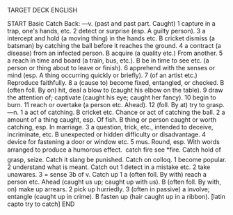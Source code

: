 TARGET DECK
ENGLISH

START
Basic
Catch
Back: —v. (past and past part. Caught) 1 capture in a trap, one's hands, etc. 2 detect or surprise (esp. A guilty person). 3 a intercept and hold (a moving thing) in the hands etc. B cricket dismiss (a batsman) by catching the ball before it reaches the ground. 4 a contract (a disease) from an infected person. B acquire (a quality etc.) From another. 5 a reach in time and board (a train, bus, etc.). B be in time to see etc. (a person or thing about to leave or finish). 6 apprehend with the senses or mind (esp. A thing occurring quickly or briefly). 7 (of an artist etc.) Reproduce faithfully. 8 a (cause to) become fixed, entangled, or checked. B (often foll. By on) hit, deal a blow to (caught his elbow on the table). 9 draw the attention of; captivate (caught his eye; caught her fancy). 10 begin to burn. 11 reach or overtake (a person etc. Ahead). 12 (foll. By at) try to grasp. —n. 1 a act of catching. B cricket etc. Chance or act of catching the ball. 2 a amount of a thing caught, esp. Of fish. B thing or person caught or worth catching, esp. In marriage. 3 a question, trick, etc., intended to deceive, incriminate, etc. B unexpected or hidden difficulty or disadvantage. 4 device for fastening a door or window etc. 5 mus. Round, esp. With words arranged to produce a humorous effect.  catch fire see *fire. Catch hold of grasp, seize. Catch it slang be punished. Catch on colloq. 1 become popular. 2 understand what is meant. Catch out 1 detect in a mistake etc. 2 take unawares. 3 = sense 3b of v. Catch up 1 a (often foll. By with) reach a person etc. Ahead (caught us up; caught up with us). B (often foll. By with, on) make up arrears. 2 pick up hurriedly. 3 (often in passive) a involve; entangle (caught up in crime). B fasten up (hair caught up in a ribbon). [latin capto try to catch]
END
